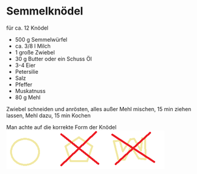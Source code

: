 # Semmelknödel

für ca. 12 Knödel

* 500 g Semmelwürfel
* ca. 3/8 l Milch
* 1 große Zwiebel
* 30 g Butter oder ein Schuss Öl
* 3-4 Eier
* Petersilie
* Salz
* Pfeffer
* Muskatnuss
* 80 g Mehl

Zwiebel schneiden und anrösten, alles außer Mehl mischen, 15 min ziehen lassen, Mehl dazu, 15 min Kochen

Man achte auf die korrekte Form der Knödel
<img src="images/Semmelknoedel_shape.png">
